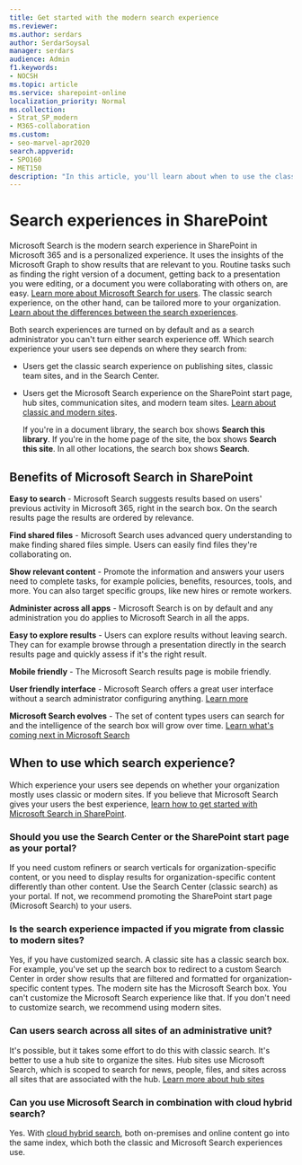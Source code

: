 ```yaml
---
title: Get started with the modern search experience
ms.reviewer: 
ms.author: serdars
author: SerdarSoysal
manager: serdars
audience: Admin
f1.keywords:
- NOCSH
ms.topic: article
ms.service: sharepoint-online
localization_priority: Normal
ms.collection:  
- Strat_SP_modern
- M365-collaboration
ms.custom:
- seo-marvel-apr2020
search.appverid:
- SPO160
- MET150
description: "In this article, you'll learn about when to use the classic or modern search experience in SharePoint."
---
```


# Search experiences in SharePoint

Microsoft Search is the modern search experience in SharePoint in Microsoft 365 and is a personalized experience. It uses the insights of the Microsoft Graph to show results that are relevant to you. Routine tasks such as finding the right version of a document, getting back to a presentation you were editing, or a document you were collaborating with others on, are easy. [Learn more about Microsoft Search for users](https://support.office.com/article/d5ed5d11-9e5d-4f1d-b8b4-3d371fe0cb87). The classic search experience, on the other hand, can be tailored more to your organization. [Learn about the differences between the search experiences](differences-classic-modern-search.md).

Both search experiences are turned on by default and as a search administrator you can't turn either search experience off.
Which search experience your users see depends on where they search from:

- Users get the classic search experience on publishing sites, classic team sites, and in the Search Center.
- Users get the Microsoft Search experience on the SharePoint start page, hub sites, communication sites, and modern team sites. [Learn about classic and modern sites](https://support.office.com/article/5725c103-505d-4a6e-9350-300d3ec7d73f).

  If you're in a document library, the search box shows **Search this library**. If you're in the home page of the site, the box shows **Search this site**. In all other locations, the search box shows **Search**.

## Benefits of Microsoft Search in SharePoint

**Easy to search** - Microsoft Search suggests results based on users' previous activity in Microsoft 365, right in the search box. On the search results page the results are ordered by relevance.

**Find shared files** - Microsoft Search uses advanced query understanding to make finding shared files simple. Users can easily find files they're collaborating on.

**Show relevant content** - Promote the information and answers your users need to complete tasks, for example policies, benefits, resources, tools, and more. You can also target specific groups, like new hires or remote workers.

**Administer across all apps** - Microsoft Search is on by default and any administration you do applies to Microsoft Search in all the apps.

**Easy to explore results** - Users can explore results without leaving search. They can for example browse through a presentation directly in the search results page and quickly assess if it's the right result.

**Mobile friendly** - The Microsoft Search results page is mobile friendly.

**User friendly interface** - Microsoft Search offers a great user interface without a search administrator configuring anything. [Learn more](https://support.office.com/article/d5ed5d11-9e5d-4f1d-b8b4-3d371fe0cb87)

**Microsoft Search evolves** - The set of content types users can search for and the intelligence of the search box will grow over time. [Learn what's coming next in Microsoft Search](https://aka.ms/MicrosoftSearch)

## When to use which search experience?

Which experience your users see depends on whether your organization mostly uses classic or modern sites.  If you believe that Microsoft Search gives your users the best experience, [learn how to get started with Microsoft Search in SharePoint](/microsoftsearch/get-started-search-in-sharepoint-online).

### Should you use the Search Center or the SharePoint start page as your portal?

If you need custom refiners or search verticals for organization-specific content, or you need to display results for organization-specific content differently than other content. Use the Search Center (classic search) as your portal. If not, we recommend promoting the SharePoint start page (Microsoft Search) to your users.

### Is the search experience impacted if you migrate from classic to modern sites?

Yes, if you have customized search. A classic site has a classic search box. For example, you've set up the search box to redirect to a custom Search Center in order show results that are filtered and formatted for organization-specific content types. The modern site has the Microsoft Search box. You can't customize the Microsoft Search experience like that. If you don't need to customize search, we recommend using modern sites.

### Can users search across all sites of an administrative unit?

It's possible, but it takes some effort to do this with classic search. It's better to use a hub site to organize the sites. Hub sites use Microsoft Search, which is scoped to search for news, people, files, and sites across all sites that are associated with the hub. [Learn more about hub sites](https://support.office.com/article/fe26ae84-14b7-45b6-a6d1-948b3966427f?)

### Can you use Microsoft Search in combination with cloud hybrid search?

Yes. With [cloud hybrid search](/sharepoint/hybrid/learn-about-cloud-hybrid-search-for-sharepoint), both on-premises and online content go into the same index, which both the classic and Microsoft Search experiences use.
